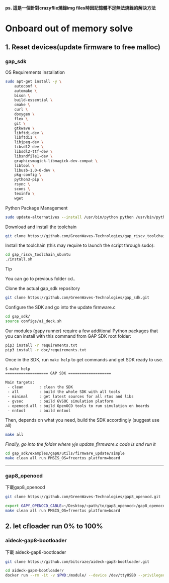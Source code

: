 **ps. 這是一個針對crazyflie燒錄img files時因記憶體不足無法燒錄的解決方法**

# Onboard out of memory solve

## 1. Reset devices(update firmware to free malloc)
### gap_sdk
OS Requirements installation
```bash
sudo apt-get install -y \
    autoconf \
    automake \
    bison \
    build-essential \
    cmake \
    curl \
    doxygen \
    flex \
    git \
    gtkwave \
    libftdi-dev \
    libftdi1 \
    libjpeg-dev \
    libsdl2-dev \
    libsdl2-ttf-dev \
    libsndfile1-dev \
    graphicsmagick-libmagick-dev-compat \
    libtool \
    libusb-1.0-0-dev \
    pkg-config \
    python3-pip \
    rsync \
    scons \
    texinfo \
    wget
```

Python Package Management
```bash
sudo update-alternatives --install /usr/bin/python python /usr/bin/python3 10
```

Download and install the toolchain
```bash
git clone https://github.com/GreenWaves-Technologies/gap_riscv_toolchain_ubuntu.git
```

Install the toolchain (this may require to launch the script through sudo):
```bash
cd gap_riscv_toolchain_ubuntu
./install.sh
```

> [!TIP]
> You can go to previous folder cd..

Clone the actual gap_sdk repository
```bash
git clone https://github.com/GreenWaves-Technologies/gap_sdk.git
```

Configure the SDK and go into the update firmware.c
```bash
cd gap_sdk/
source configs/ai_deck.sh
```

Our modules (gapy runner) require a few additional Python packages that you can install with this command from GAP SDK root folder:
```bash
pip3 install -r requirements.txt
pip3 install -r doc/requirements.txt
```

Once in the SDK, run ``make help`` to get commands and get SDK ready to use.
```bash
$ make help
=================== GAP SDK ===================

Main targets:
 - clean       : clean the SDK
 - all         : build the whole SDK with all tools
 - minimal     : get latest sources for all rtos and libs
 - gvsoc       : build GVSOC simulation platform
 - openocd.all : build OpenOCD tools to run simulation on boards
 - nntool      : build nntool
```

Then, depends on what you need, build the SDK accordingly (suggest use all)
```bash
make all
```

*Finally, go into the folder where yje update_firmware.c code is and run it*
```bash
cd gap_sdk/examples/gap8/utils/firmware_update/simple
make clean all run PMSIS_OS=freertos platform=board
```

---
### gap8_openocd
下載gap8_openocd
```bash
git clone https://github.com/GreenWaves-Technologies/gap8_openocd.git
```
```bash
export GAPY_OPENOCD_CABLE=~/Desktop/<path/to/gap8_openocd>/gap8_openocd/tcl/interface/ftdi/olimex-arm-usb-tiny-h.cfg
make clean all run PMSIS_OS=freertos platform=board
```

## 2. let cfloader run 0% to 100%
### aideck-gap8-bootloader
下載 aideck-gap8-bootloader
```bash
git clone https://github.com/bitcraze/aideck-gap8-bootloader.git
```
```bash
cd aideck-gap8-bootloader/
docker run --rm -it -v $PWD:/module/ --device /dev/ttyUSB0 --privileged -P bitcraze/aideck /bin/bash -c 'export GAPY_OPENOCD_CABLE=interface/ftdi/olimex-arm-usb-tiny-h.cfg; source /gap_sdk/configs/ai_deck.sh; cd /module/;  make all image flash'
```
